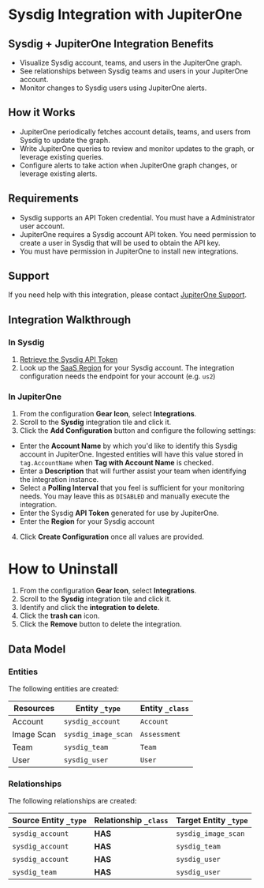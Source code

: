# Sysdig Integration with JupiterOne

## Sysdig + JupiterOne Integration Benefits

*   Visualize Sysdig account, teams, and users in the JupiterOne graph.
*   See relationships between Sysdig teams and users in your JupiterOne account.
*   Monitor changes to Sysdig users using JupiterOne alerts.

## How it Works

*   JupiterOne periodically fetches account details, teams, and users from Sysdig
    to update the graph.
*   Write JupiterOne queries to review and monitor updates to the graph, or
    leverage existing queries.
*   Configure alerts to take action when JupiterOne graph changes, or leverage
    existing alerts.

## Requirements

*   Sysdig supports an API Token credential. You must have a Administrator user
    account.
*   JupiterOne requires a Sysdig account API token. You need permission to create
    a user in Sysdig that will be used to obtain the API key.
*   You must have permission in JupiterOne to install new integrations.

## Support

If you need help with this integration, please contact
[JupiterOne Support](https://support.jupiterone.io).

## Integration Walkthrough

### In Sysdig

1.  [Retrieve the Sysdig API Token](https://docs.sysdig.com/en/docs/administration/administration-settings/user-profile-and-password/retrieve-the-sysdig-api-token/)
2.  Look up the
    [SaaS Region](https://docs.sysdig.com/en/docs/administration/saas-regions-and-ip-ranges/)
    for your Sysdig account. The integration configuration needs the endpoint for
    your account (e.g. `us2`)

### In JupiterOne

1.  From the configuration **Gear Icon**, select **Integrations**.
2.  Scroll to the **Sysdig** integration tile and click it.
3.  Click the **Add Configuration** button and configure the following settings:

*   Enter the **Account Name** by which you'd like to identify this Sysdig account
    in JupiterOne. Ingested entities will have this value stored in
    `tag.AccountName` when **Tag with Account Name** is checked.
*   Enter a **Description** that will further assist your team when identifying
    the integration instance.
*   Select a **Polling Interval** that you feel is sufficient for your monitoring
    needs. You may leave this as `DISABLED` and manually execute the integration.
*   Enter the Sysdig **API Token** generated for use by JupiterOne.
*   Enter the **Region** for your Sysdig account

4.  Click **Create Configuration** once all values are provided.

# How to Uninstall

1.  From the configuration **Gear Icon**, select **Integrations**.
2.  Scroll to the **Sysdig** integration tile and click it.
3.  Identify and click the **integration to delete**.
4.  Click the **trash can** icon.
5.  Click the **Remove** button to delete the integration.

<!-- {J1_DOCUMENTATION_MARKER_START} -->

<!--
********************************************************************************
NOTE: ALL OF THE FOLLOWING DOCUMENTATION IS GENERATED USING THE
"j1-integration document" COMMAND. DO NOT EDIT BY HAND! PLEASE SEE THE DEVELOPER
DOCUMENTATION FOR USAGE INFORMATION:

https://github.com/JupiterOne/sdk/blob/main/docs/integrations/development.md
********************************************************************************
-->

## Data Model

### Entities

The following entities are created:

| Resources  | Entity `_type`      | Entity `_class` |
| ---------- | ------------------- | --------------- |
| Account    | `sysdig_account`    | `Account`       |
| Image Scan | `sysdig_image_scan` | `Assessment`    |
| Team       | `sysdig_team`       | `Team`          |
| User       | `sysdig_user`       | `User`          |

### Relationships

The following relationships are created:

| Source Entity `_type` | Relationship `_class` | Target Entity `_type` |
| --------------------- | --------------------- | --------------------- |
| `sysdig_account`      | **HAS**               | `sysdig_image_scan`   |
| `sysdig_account`      | **HAS**               | `sysdig_team`         |
| `sysdig_account`      | **HAS**               | `sysdig_user`         |
| `sysdig_team`         | **HAS**               | `sysdig_user`         |

<!--
********************************************************************************
END OF GENERATED DOCUMENTATION AFTER BELOW MARKER
********************************************************************************
-->

<!-- {J1_DOCUMENTATION_MARKER_END} -->
 
<!--  jupiterOneDocVersion=0-2-0 -->